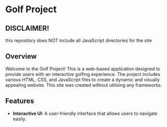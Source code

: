 # Golf Project

## DISCLAIMER!
this repository does NOT include all JavaScript directories for the site

## Overview

Welcome to the Golf Project! This is a web-based application designed to provide users with an interactive golfing experience. The project includes various HTML, CSS, and JavaScript files to create a dynamic and visually appealing website.
This site was created without utilising any frameworks.

## Features

- **Interactive UI**: A user-friendly interface that allows users to navigate easily.



